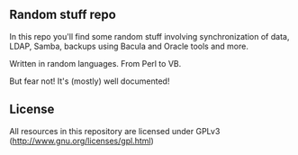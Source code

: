 ## Random stuff repo

In this repo you'll find some random stuff involving synchronization of data, LDAP, Samba, backups using Bacula and Oracle tools and more.

Written in random languages. From Perl to VB.

But fear not! It's (mostly) well documented!

## License

All resources in this repository are licensed under GPLv3 (http://www.gnu.org/licenses/gpl.html)